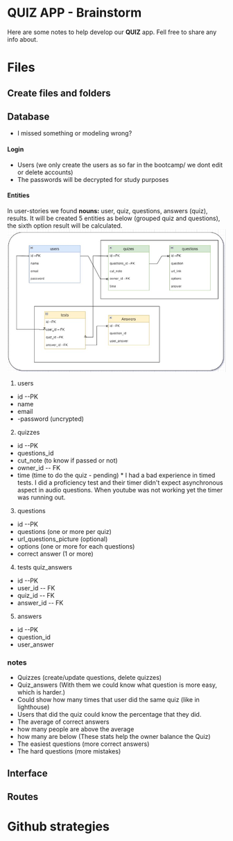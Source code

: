 # QUIZ APP - Brainstorm

Here are some notes to help develop our **QUIZ** app. Fell free to share any info about. 


# Files



## Create files and folders



## Database
 - I missed something or modeling wrong?
#### Login
- Users (we only create the users as so far in the bootcamp/ we dont edit or delete accounts)
- The passwords will be decrypted for study purposes

#### Entities
In user-stories we found **nouns:**  user, quiz, questions, answers (quiz), results.
It will be created 5 entities as below (grouped quiz and questions), the sixth option result will be calculated.
!["ERD"](https://github.com/BlakeSartin/Mid-Term-Project/blob/master/planning/img/ERD.jpg)

1. users
- id	--PK
- name
- email
- -password (uncrypted)

2. quizzes
- id --PK
- questions_id
- cut_note (to know if passed or not)
- owner_id -- FK
- time (time to do the quiz - pending) * I had a bad experience in timed tests. I did a proficiency test and their timer didn't expect asynchronous aspect in audio questions. When youtube was not working yet the timer was running out.

3. questions
- id --PK
- questions (one or more per quiz)
- url_questions_picture (optional)
- options (one or more for each questions)
- correct answer (1 or more)

4. tests quiz_answers
- id --PK
- user_id  -- FK
- quiz_id  -- FK
- answer_id -- FK

5. answers
- id --PK
- question_id
- user_answer

### notes
- Quizzes (create/update questions, delete quizzes)
- Quiz_answers (With them we could know what question is more easy, which is harder.)
- Could show how many times that user did the same quiz (like in lighthouse)
- Users that did the quiz could know the percentage that they did.
- The average of correct answers 
- how many people are above the average
- how many are below (These stats help the owner balance the Quiz)
- The easiest questions (more correct answers)
- The hard questions (more mistakes)


## Interface



## Routes


# Github strategies


